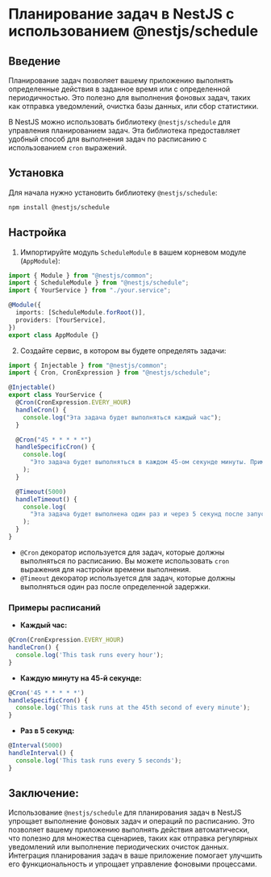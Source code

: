 # Планирование задач в NestJS с использованием @nestjs/schedule

## Введение

Планирование задач позволяет вашему приложению выполнять определенные действия в заданное время или с определенной периодичностью. Это полезно для выполнения фоновых задач, таких как отправка уведомлений, очистка базы данных, или сбор статистики.

В NestJS можно использовать библиотеку `@nestjs/schedule` для управления планированием задач. Эта библиотека предоставляет удобный способ для выполнения задач по расписанию с использованием `cron` выражений.

## Установка

Для начала нужно установить библиотеку `@nestjs/schedule`:

```bash
npm install @nestjs/schedule
```

## Настройка

1. Импортируйте модуль `ScheduleModule` в вашем корневом модуле (`AppModule`):

```typescript
import { Module } from "@nestjs/common";
import { ScheduleModule } from "@nestjs/schedule";
import { YourService } from "./your.service";

@Module({
  imports: [ScheduleModule.forRoot()],
  providers: [YourService],
})
export class AppModule {}
```

2. Создайте сервис, в котором вы будете определять задачи:

```typescript
import { Injectable } from "@nestjs/common";
import { Cron, CronExpression } from "@nestjs/schedule";

@Injectable()
export class YourService {
  @Cron(CronExpression.EVERY_HOUR)
  handleCron() {
    console.log("Эта задача будет выполняться каждый час");
  }

  @Cron("45 * * * * *")
  handleSpecificCron() {
    console.log(
      "Это задача будет выполняться в каждом 45-ом секунде минуты. Пример: 10:00:45, 11:05:45..."
    );
  }

  @Timeout(5000)
  handleTimeout() {
    console.log(
      "Эта задача будет выполнена один раз и через 5 секунд после запуска."
    );
  }
}
```

- `@Cron` декоратор используется для задач, которые должны выполняться по расписанию. Вы можете использовать `cron` выражения для настройки времени выполнения.
- `@Timeout` декоратор используется для задач, которые должны выполняться один раз после определенной задержки.

### Примеры расписаний

- **Каждый час:**

```typescript
@Cron(CronExpression.EVERY_HOUR)
handleCron() {
  console.log('This task runs every hour');
}
```

- **Каждую минуту на 45-й секунде:**

```typescript
@Cron('45 * * * * *')
handleSpecificCron() {
  console.log('This task runs at the 45th second of every minute');
}
```

- **Раз в 5 секунд:**

```typescript
@Interval(5000)
handleInterval() {
  console.log('This task runs every 5 seconds');
}
```

## Заключение:

Использование `@nestjs/schedule` для планирования задач в NestJS упрощает выполнение фоновых задач и операций по расписанию. Это позволяет вашему приложению выполнять действия автоматически, что полезно для множества сценариев, таких как отправка регулярных уведомлений или выполнение периодических очисток данных. Интеграция планирования задач в ваше приложение помогает улучшить его функциональность и упрощает управление фоновыми процессами.
